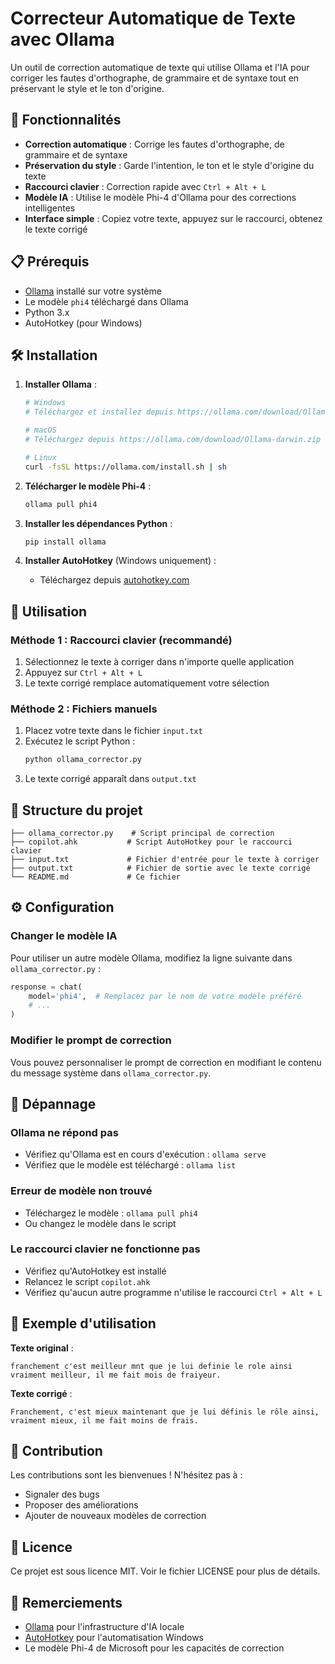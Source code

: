 # Correcteur Automatique de Texte avec Ollama

Un outil de correction automatique de texte qui utilise Ollama et l'IA pour corriger les fautes d'orthographe, de grammaire et de syntaxe tout en préservant le style et le ton d'origine.

## 🚀 Fonctionnalités

- **Correction automatique** : Corrige les fautes d'orthographe, de grammaire et de syntaxe
- **Préservation du style** : Garde l'intention, le ton et le style d'origine du texte
- **Raccourci clavier** : Correction rapide avec `Ctrl + Alt + L`
- **Modèle IA** : Utilise le modèle Phi-4 d'Ollama pour des corrections intelligentes
- **Interface simple** : Copiez votre texte, appuyez sur le raccourci, obtenez le texte corrigé

## 📋 Prérequis

- [Ollama](https://ollama.com/) installé sur votre système
- Le modèle `phi4` téléchargé dans Ollama
- Python 3.x
- AutoHotkey (pour Windows)

## 🛠️ Installation

1. **Installer Ollama** :
   ```bash
   # Windows
   # Téléchargez et installez depuis https://ollama.com/download/OllamaSetup.exe
   
   # macOS
   # Téléchargez depuis https://ollama.com/download/Ollama-darwin.zip
   
   # Linux
   curl -fsSL https://ollama.com/install.sh | sh
   ```

2. **Télécharger le modèle Phi-4** :
   ```bash
   ollama pull phi4
   ```

3. **Installer les dépendances Python** :
   ```bash
   pip install ollama
   ```

4. **Installer AutoHotkey** (Windows uniquement) :
   - Téléchargez depuis [autohotkey.com](https://www.autohotkey.com/)

## 🎯 Utilisation

### Méthode 1 : Raccourci clavier (recommandé)

1. Sélectionnez le texte à corriger dans n'importe quelle application
2. Appuyez sur `Ctrl + Alt + L`
3. Le texte corrigé remplace automatiquement votre sélection

### Méthode 2 : Fichiers manuels

1. Placez votre texte dans le fichier `input.txt`
2. Exécutez le script Python :
   ```bash
   python ollama_corrector.py
   ```
3. Le texte corrigé apparaît dans `output.txt`

## 📁 Structure du projet

```
├── ollama_corrector.py    # Script principal de correction
├── copilot.ahk           # Script AutoHotkey pour le raccourci clavier
├── input.txt             # Fichier d'entrée pour le texte à corriger
├── output.txt            # Fichier de sortie avec le texte corrigé
└── README.md             # Ce fichier
```

## ⚙️ Configuration

### Changer le modèle IA

Pour utiliser un autre modèle Ollama, modifiez la ligne suivante dans `ollama_corrector.py` :

```python
response = chat(
    model='phi4',  # Remplacez par le nom de votre modèle préféré
    # ...
)
```

### Modifier le prompt de correction

Vous pouvez personnaliser le prompt de correction en modifiant le contenu du message système dans `ollama_corrector.py`.

## 🔧 Dépannage

### Ollama ne répond pas
- Vérifiez qu'Ollama est en cours d'exécution : `ollama serve`
- Vérifiez que le modèle est téléchargé : `ollama list`

### Erreur de modèle non trouvé
- Téléchargez le modèle : `ollama pull phi4`
- Ou changez le modèle dans le script

### Le raccourci clavier ne fonctionne pas
- Vérifiez qu'AutoHotkey est installé
- Relancez le script `copilot.ahk`
- Vérifiez qu'aucun autre programme n'utilise le raccourci `Ctrl + Alt + L`

## 📝 Exemple d'utilisation

**Texte original** :
```
franchement c'est meilleur mnt que je lui definie le role ainsi vraiment meilleur, il me fait mois de fraiyeur.
```

**Texte corrigé** :
```
Franchement, c'est mieux maintenant que je lui définis le rôle ainsi, vraiment mieux, il me fait moins de frais.
```

## 🤝 Contribution

Les contributions sont les bienvenues ! N'hésitez pas à :
- Signaler des bugs
- Proposer des améliorations
- Ajouter de nouveaux modèles de correction

## 📄 Licence

Ce projet est sous licence MIT. Voir le fichier LICENSE pour plus de détails.

## 🙏 Remerciements

- [Ollama](https://ollama.com/) pour l'infrastructure d'IA locale
- [AutoHotkey](https://www.autohotkey.com/) pour l'automatisation Windows
- Le modèle Phi-4 de Microsoft pour les capacités de correction
